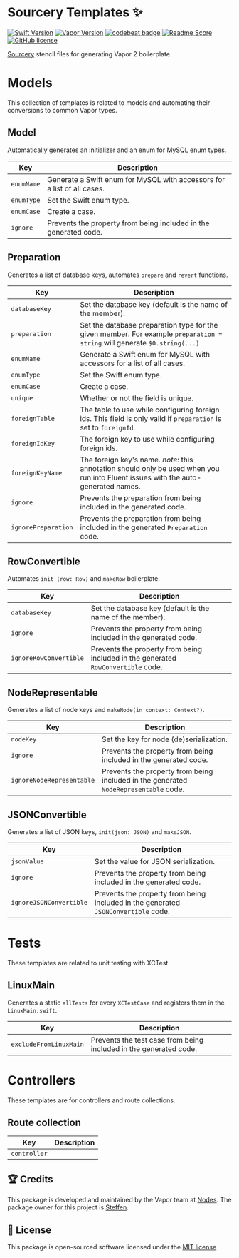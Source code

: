 # Sourcery Templates ✨
[![Swift Version](https://img.shields.io/badge/Swift-3.1-brightgreen.svg)](http://swift.org)
[![Vapor Version](https://img.shields.io/badge/Vapor-2-F6CBCA.svg)](http://vapor.codes)
[![codebeat badge](https://codebeat.co/badges/52c2f960-625c-4a63-ae63-52a24d747da1)](https://codebeat.co/projects/github-com-nodes-vapor-sourcery-templates)
[![Readme Score](http://readme-score-api.herokuapp.com/score.svg?url=https://github.com/nodes-vapor/sourcery-templates)](http://clayallsopp.github.io/readme-score?url=https://github.com/nodes-vapor/sourcery-templates)
[![GitHub license](https://img.shields.io/badge/license-MIT-blue.svg)](https://raw.githubusercontent.com/nodes-vapor/sourcery-templates/master/LICENSE)

[Sourcery](https://github.com/krzysztofzablocki/Sourcery) stencil files for generating Vapor 2 boilerplate.

# Models
This collection of templates is related to models and automating their conversions to common Vapor types.

## Model
Automatically generates an initializer and an enum for MySQL enum types.

|  Key        | Description                                                            |
| ----------- | -----------------------------------------------------------------------|
|  `enumName` | Generate a Swift enum for MySQL with accessors for a list of all cases.|
|  `enumType` | Set the Swift enum type.                                               |
|  `enumCase` | Create a case.                                                         |
|  `ignore`   | Prevents the property from being included in the generated code.       |

## Preparation
Generates a list of database keys, automates `prepare` and `revert` functions.

| Key                 | Description                                                                                                                       |
| ------------------- | ----------------------------------------------------------------------------------------------------------------------------------|
| `databaseKey`       | Set the database key (default is the name of the member).                                                                         |
| `preparation`       | Set the database preparation type for the given member. For example `preparation = string` will generate `$0.string(...)`         |
| `enumName`          | Generate a Swift enum for MySQL with accessors for a list of all cases.                                                           |
| `enumType`          | Set the Swift enum type.                                                                                                          |
| `enumCase`          | Create a case.                                                                                                                    |
| `unique`            | Whether or not the field is unique.                                                                                               |
| `foreignTable`      | The table to use while configuring foreign ids. This field is only valid if `preparation` is set to `foreignId`.                  |
| `foreignIdKey`      | The foreign key to use while configuring foreign ids.                                                                             |
| `foreignKeyName`    | The foreign key's name. _note_:  this annotation should only be used when you run into Fluent issues with the auto-generated names.|
| `ignore`            | Prevents the preparation from being included in the generated code.                                                               |
| `ignorePreparation` | Prevents the preparation from being included in the generated `Preparation` code.                                                 |

## RowConvertible
Automates `init (row: Row)` and `makeRow` boilerplate.

| Key                    | Description                                                                       |
| ---------------------- | --------------------------------------------------------------------------------- |
| `databaseKey`          | Set the database key (default is the name of the member).                         |
| `ignore`               | Prevents the property from being included in the generated code.                  |
| `ignoreRowConvertible` | Prevents the property from being included in the generated `RowConvertible` code. |

## NodeRepresentable
Generates a list of node keys and `makeNode(in context: Context?)`.

| Key                       | Description                                                                         |
| ------------------------- | ------------------------------------------------------------------------------------|
| `nodeKey`                 | Set the key for node (de)serialization.                                             |
| `ignore`                  | Prevents the property from being included in the generated code.                    |
| `ignoreNodeRepresentable` | Prevents the property from being included in the generated `NodeRepresentable` code.|

## JSONConvertible
Generates a list of JSON keys, `init(json: JSON)` and `makeJSON`.

| Key                     | Description                                                                       |
| ----------------------- | ----------------------------------------------------------------------------------|
| `jsonValue`             | Set the value for JSON serialization.                                             |
| `ignore`                | Prevents the property from being included in the generated code.                  |
| `ignoreJSONConvertible` | Prevents the property from being included in the generated `JSONConvertible` code.|

# Tests
These templates are related to unit testing with XCTest.

## LinuxMain
Generates a static `allTests` for every `XCTestCase` and registers them in the `LinuxMain.swift`.

| Key                   | Description                                                       |
| ----------------------| ----------------------------------------------------------------- |
| `excludeFromLinuxMain`| Prevents the test case from being included in the generated code. |

# Controllers
These templates are for controllers and route collections.

## Route collection
| Key         | Description |
| ------------| ----------- |
| `controller`|             |

## 🏆 Credits

This package is developed and maintained by the Vapor team at [Nodes](https://www.nodesagency.com).
The package owner for this project is [Steffen](https://github.com/steffendsommer).


## 📄 License

This package is open-sourced software licensed under the [MIT license](http://opensource.org/licenses/MIT)
